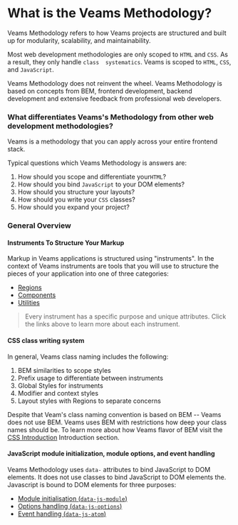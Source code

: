 [//]: # ({{#wrapWith "grid-row"}})
[//]: #     ({{#wrapWith "grid-col" colClasses="is-col-mobile-l-12"}})

# What is the Veams Methodology?

Veams Methodology refers to how Veams projects are structured and built up for modularity, scalability, and 
maintainability.

Most web development methodologies are only scoped to `HTML` and `CSS`. As a result, they only handle `class 
systematics`. Veams is scoped to `HTML`, `CSS`, and `JavaScript`.

Veams Methodology does not reinvent the wheel. Veams Methodology is based on concepts from BEM, frontend 
development, backend development and extensive feedback from professional web developers.

[//]: #     ({{/wrapWith}})
[//]: # ({{/wrapWith}})

[//]: # ({{#wrapWith "grid-row"}})
[//]: #     ({{#wrapWith "grid-col" colClasses="is-col-mobile-l-12"}})

### What differentiates Veams's Methodology from other web development methodologies?

Veams is a methodology that you can apply across your entire frontend stack.

Typical questions which Veams Methodology is answers are:

1. How should you scope and differentiate your`HTML`?
2. How should you bind `JavaScript` to your DOM elements?
3. How should you structure your layouts?
4. How should you write your `CSS` classes?
5. How should you expand your project?

[//]: #     ({{/wrapWith}})
[//]: # ({{/wrapWith}})

[//]: # ({{#wrapWith "grid-row"}})
[//]: #     ({{#wrapWith "grid-col" colClasses="is-col-mobile-l-12"}})

### General Overview

#### Instruments To Structure Your Markup

Markup in Veams applications is structured using "instruments". In the context of Veams instruments are tools that 
you will use to structure the pieces of your application into one of three categories:

* [Regions](http://localhost:3000/docs/methodology/instruments/regions/index.html)
* [Components](http://localhost:3000/docs/methodology/instruments/components/index.html)
* [Utilities](http://localhost:3000/docs/methodology/instruments/utilities/index.html)

> Every instrument has a specific purpose and unique attributes. Click the links above to learn more about each 
instrument.

[//]: #     ({{/wrapWith}})
[//]: # ({{/wrapWith}})

[//]: # ({{#wrapWith "grid-row"}})
[//]: #     ({{#wrapWith "grid-col" colClasses="is-col-mobile-l-12"}})

#### CSS class writing system

In general, Veams class naming includes the following:

1. BEM similarities to scope styles
2. Prefix usage to differentiate between instruments
3. Global Styles for instruments
4. Modifier and context styles
5. Layout styles with Regions to separate concerns

Despite that Veam's class naming convention is based on BEM -- Veams does not use BEM. Veams uses BEM with restrictions 
how deep your class names should be. To learn more about how Veams flavor of BEM visit the [CSS Introduction](http://localhost:3000/docs/methodology/css/index.html)
Introduction section.

[//]: #     ({{/wrapWith}})
[//]: # ({{/wrapWith}})

[//]: # ({{#wrapWith "grid-row"}})
[//]: #     ({{#wrapWith "grid-col" colClasses="is-col-mobile-l-12"}})

#### JavaScript module initialization, module options, and event handling

Veams Methodology uses `data-` attributes to bind JavaScript to DOM elements. It does not use classes to bind JavaScript to DOM elements the. Javascript is bound to DOM elements for three purposes:

* [Module initialisation (`data-js-module`)](http://localhost:3000/docs/javascript/methodology.html)
* [Options handling (`data-js-options`)](http://localhost:3000/docs/javascript/options.html)
* [Event handling (`data-js-atom`)](http://localhost:3000/docs/javascript/items.html)

[//]: #     ({{/wrapWith}})
[//]: # ({{/wrapWith}})
